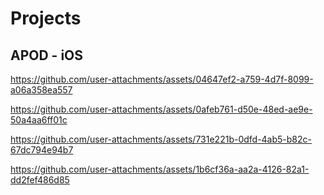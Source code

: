 # Projects

## APOD - iOS



https://github.com/user-attachments/assets/04647ef2-a759-4d7f-8099-a06a358ea557



https://github.com/user-attachments/assets/0afeb761-d50e-48ed-ae9e-50a4aa6ff01c



https://github.com/user-attachments/assets/731e221b-0dfd-4ab5-b82c-67dc794e94b7



https://github.com/user-attachments/assets/1b6cf36a-aa2a-4126-82a1-dd2fef486d85

